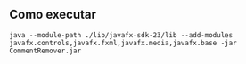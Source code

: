 ## Como executar

```java --module-path ./lib/javafx-sdk-23/lib --add-modules javafx.controls,javafx.fxml,javafx.media,javafx.base -jar CommentRemover.jar```